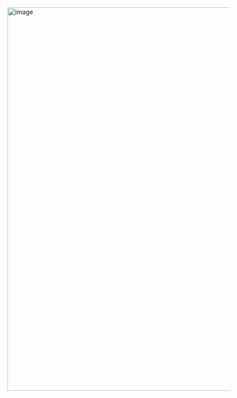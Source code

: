 <img width="1912" height="868" alt="image" src="https://github.com/user-attachments/assets/21c1c05d-d72b-4d01-a92e-52a27577375a" />

